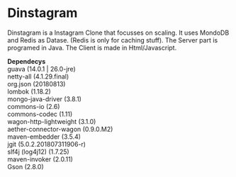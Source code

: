 # Dinstagram

Dinstagram is a Instagram Clone that focusses on scaling.
It uses MondoDB and Redis as Datase. (Redis is only for caching stuff).
The Server part is programed in Java.
The Client is made in Html/Javascript.



__Dependecys__<br>
guava (14.0.1 | 26.0-jre)<br>
netty-all (4.1.29.final)<br>
org.json (20180813)<br>
lombok (1.18.2)<br>
mongo-java-driver (3.8.1)<br>
commons-io (2.6)<br>
commons-codec (1.11)<br>
wagon-http-lightweight (3.1.0)<br>
aether-connector-wagon (0.9.0.M2)<br>
maven-embedder (3.5.4)<br>
jgit (5.0.2.201807311906-r)<br>
slf4j (log4j12) (1.7.25)<br>
maven-invoker (2.0.11)<br>
Gson (2.8.0)
